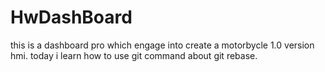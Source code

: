 # HwDashBoard
this is a dashboard pro  which engage into create a motorbycle 1.0 version hmi.
today i learn how to use git command about git rebase.
